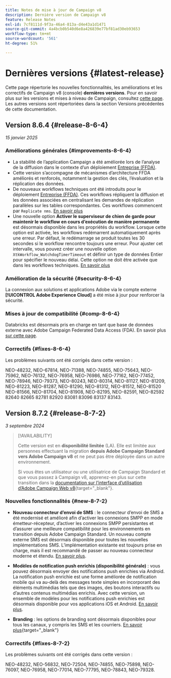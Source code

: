 ```yaml
---
title: Notes de mise à jour de Campaign v8
description: Dernière version de Campaign v8
feature: Release Notes
exl-id: 7cf8111d-9f3a-46a4-813a-d4e43a1d1471
source-git-commit: 4a4bcb0b540d6e8a426839e77bf81ad30eb93653
workflow-type: tm+mt
source-wordcount: '561'
ht-degree: 51%

---
```


# Dernières versions {#latest-release}

Cette page répertorie les nouvelles fonctionnalités, les améliorations et les correctifs de Campaign v8 (console) **dernières versions**. Pour en savoir plus sur les versions et mises à niveau de Campaign, consultez [cette page](upgrades.md). Les autres versions sont répertoriées dans la section Versions précédentes de cette documentation.

## Version 8.6.4 {#release-8-6-4}

_15 janvier 2025_

### Améliorations générales {#improvements-8-6-4}

* La stabilité de l’application Campaign a été améliorée lors de l’analyse de la diffusion dans le contexte d’un déploiement [ Entreprise (FFDA)](../../v8/architecture/enterprise-deployment.md).
* Cette version s’accompagne de mécanismes d’architecture FFDA améliorés et renforcés, notamment la gestion des clés, l’évaluation et la réplication des données.
* De nouveaux workflows techniques ont été introduits pour le déploiement [ Entreprise (FFDA)](../../v8/architecture/enterprise-deployment.md). Ces workflows répliquent la diffusion et les données associées en centralisant les demandes de réplication parallèles sur les tables correspondantes. Ces workflows commencent par `Replicate nms`. [En savoir plus](../architecture/replication.md)
* Une nouvelle option **Activer le superviseur de chien de garde pour maintenir le workflow en cours d’exécution de manière permanente** est désormais disponible dans les propriétés du workflow. Lorsque cette option est activée, les workflows redémarrent automatiquement après une erreur. Par défaut, le redémarrage se produit toutes les 30 secondes si le workflow rencontre toujours une erreur. Pour ajuster cet intervalle, vous pouvez créer une nouvelle option `XtkWorkflow_WatchdogTimerTimeout` et définir un type de données Entier pour spécifier le nouveau délai. Cette option ne doit être activée que dans les workflows techniques. [En savoir plus](../../automation/workflow/workflow-properties.md#execution)

### Amélioration de la sécurité {#security-8-6-4}

La connexion aux solutions et applications Adobe via le compte externe **[!UICONTROL Adobe Experience Cloud]** a été mise à jour pour renforcer la sécurité.

<!--
### Connection to Campaign {#ims-8-6-4}

**(Limited availability)** For a restricted list of customers, Campaign v8.6.4 can allow native authentication mode instead of Adobe Identity Management System (IMS). Note that if you are using Campaign native authentication, you cannot access to [Campaign Web User Interface](../start/campaign-ui.md#campaign-web-user-interface).-->

### Mises à jour de compatibilité {#comp-8-6-4}

Databricks est désormais pris en charge en tant que base de données externe avec Adobe Campaign Federated Data Access (FDA). En savoir plus [sur cette page](compatibility-matrix.md#FederatedDataAccessFDA).

### Correctifs {#fixes-8-6-4}

Les problèmes suivants ont été corrigés dans cette version :

NEO-48232, NEO-67814, NEO-71388, NEO-74855, NEO-75643, NEO-75962, NEO-76132, NEO-76958, NEO-76986, NEO-77162, NEO-77452, NEO-78946, NEO-79373, NEO-80243, NEO-80314, NEO-81127, NEO-81209, NEO-81223, NEO-81287, NEO-81290, NEO-81312, NEO-81512, NEO-81520 NEO-81566, NEO-81704, NEO-81908, NEO-82195, NEO-82591, NEO-82592 82640 82665 82781 82920 83081 83096 83137 83143.

## Version 8.7.2 {#release-8-7-2}

_3 septembre 2024_

>[!AVAILABILITY]
>
>Cette version est en **disponibilité limitée** (LA). Elle est limitée aux personnes effectuant la migration **depuis Adobe Campaign Standard vers Adobe Campaign v8** et ne peut pas être déployée dans un autre environnement.
>
>Si vous êtes un utilisateur ou une utilisatrice de Campaign Standard et que vous passez à Campaign v8, apprenez-en plus sur cette transition dans la [documentation sur l’interface d’utilisation d’Adobe Campaign Web v8](https://experienceleague.adobe.com/fr/docs/campaign-web/v8/start/acs-migration){target="_blank"}.

### Nouvelles fonctionnalités {#new-8-7-2}

* **Nouveau connecteur d’envoi de SMS** : le connecteur d’envoi de SMS a été modernisé et amélioré afin d’activer les connexions SMPP en mode émetteur-récepteur, d’activer les connexions SMPP persistantes et d’assurer une meilleure compatibilité pour les environnements en transition depuis Adobe Campaign Standard. Un nouveau compte externe SMS est désormais disponible pour toutes les nouvelles implémentations SMS. L’implémentation existante est toujours prise en charge, mais il est recommandé de passer au nouveau connecteur moderne et étendu. [En savoir plus](../send/sms/sms.md).

* **Modèles de notification push enrichis (disponibilité générale)** : vous pouvez désormais envoyer des notifications push enrichies via Android. La notification push enrichie est une forme améliorée de notification mobile qui va au-delà des messages texte simples en incorporant des éléments multimédias tels que des images, des boutons interactifs ou d’autres contenus multimédias enrichis. Avec cette version, un ensemble de modèles pour les notifications push enrichies est désormais disponible pour vos applications iOS et Android. [En savoir plus](../send/rich-push-android.md).

* **Branding** : les options de branding sont désormais disponibles pour tous les canaux, y compris les SMS et les courriers. [En savoir plus](https://experienceleague.adobe.com/docs/experience-cloud/campaign/branding/branding-gs.html?lang=fr){target="_blank"}

### Correctifs {#fixes-8-7-2}

Les problèmes suivants ont été corrigés dans cette version :

NEO-48232, NEO-56832, NEO-72504, NEO-74855, NEO-75898, NEO-76097, NEO-76958, NEO-77014, NEO-77795, NEO-78843, NEO-79328.